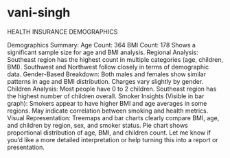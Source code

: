 # vani-singh
 HEALTH INSURANCE DEMOGRAPHICS


Demographics Summary:
Age Count: 364
BMI Count: 178
Shows a significant sample size for age and BMI analysis.
Regional Analysis:
Southeast region has the highest count in multiple categories (age, children, BMI).
Southwest and Northwest follow closely in terms of demographic data.
Gender-Based Breakdown:
Both males and females show similar patterns in age and BMI distribution.
Charges vary slightly by gender.
Children Analysis:
Most people have 0 to 2 children.
Southeast region has the highest number of children overall.
Smoker Insights (Visible in bar graph):
Smokers appear to have higher BMI and age averages in some regions.
May indicate correlation between smoking and health metrics.
Visual Representation:
Treemaps and bar charts clearly compare BMI, age, and children by region, sex, and smoker status.
Pie chart shows proportional distribution of age, BMI, and children count.
Let me know if you’d like a more detailed interpretation or help turning this into a report or presentation.
